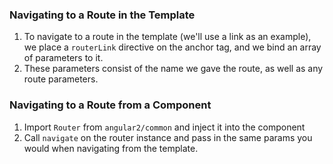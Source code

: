 ### Navigating to a Route in the Template
1. To navigate to a route in the template (we'll use a link as an example), we place a `routerLink` directive on the anchor tag, and we bind an array of parameters to it.
2. These parameters consist of the name we gave the route, as well as any route parameters.

### Navigating to a Route from a Component
1. Import `Router` from `angular2/common` and inject it into the component
2. Call `navigate` on the router instance and pass in the same params you would when navigating from the template.